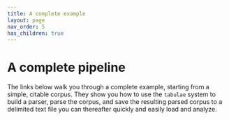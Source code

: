 ```yaml
---
title: A complete example
layout: page
nav_order: 5
has_children: true
---
```


# A complete pipeline

The links below walk you through a complete example, starting from a simple, citable corpus.  They show you how to use the `tabulae` system to build a parser, parse the corpus, and save the resulting parsed corpus to a delimited text file you can thereafter quickly and easily load and analyze.
